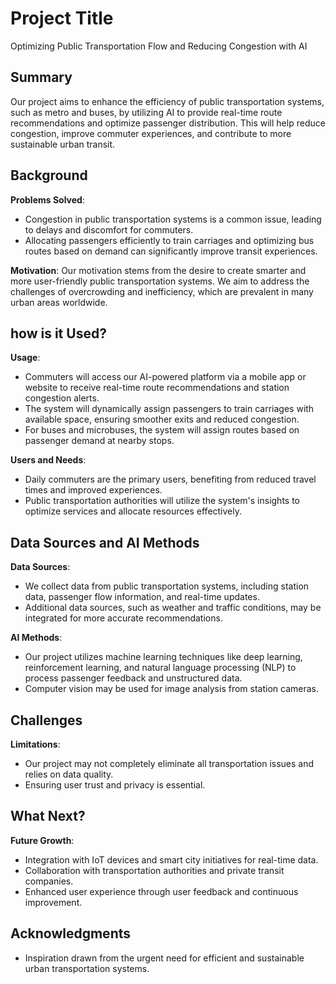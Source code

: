 # Project Title

Optimizing Public Transportation Flow and Reducing Congestion with AI

## Summary

Our project aims to enhance the efficiency of public transportation systems, such as metro and buses, by utilizing AI to provide real-time route recommendations and optimize passenger distribution. This will help reduce congestion, improve commuter experiences, and contribute to more sustainable urban transit.

## Background

**Problems Solved**:
- Congestion in public transportation systems is a common issue, leading to delays and discomfort for commuters.
- Allocating passengers efficiently to train carriages and optimizing bus routes based on demand can significantly improve transit experiences.

**Motivation**:
Our motivation stems from the desire to create smarter and more user-friendly public transportation systems. We aim to address the challenges of overcrowding and inefficiency, which are prevalent in many urban areas worldwide.

## how is it Used?

**Usage**:
- Commuters will access our AI-powered platform via a mobile app or website to receive real-time route recommendations and station congestion alerts.
- The system will dynamically assign passengers to train carriages with available space, ensuring smoother exits and reduced congestion.
- For buses and microbuses, the system will assign routes based on passenger demand at nearby stops.

**Users and Needs**:
- Daily commuters are the primary users, benefiting from reduced travel times and improved experiences.
- Public transportation authorities will utilize the system's insights to optimize services and allocate resources effectively.

## Data Sources and AI Methods

**Data Sources**:
- We collect data from public transportation systems, including station data, passenger flow information, and real-time updates.
- Additional data sources, such as weather and traffic conditions, may be integrated for more accurate recommendations.

**AI Methods**:
- Our project utilizes machine learning techniques like deep learning, reinforcement learning, and natural language processing (NLP) to process passenger feedback and unstructured data.
- Computer vision may be used for image analysis from station cameras.

## Challenges

**Limitations**:
- Our project may not completely eliminate all transportation issues and relies on data quality.
- Ensuring user trust and privacy is essential.

## What Next?

**Future Growth**:
- Integration with IoT devices and smart city initiatives for real-time data.
- Collaboration with transportation authorities and private transit companies.
- Enhanced user experience through user feedback and continuous improvement.

## Acknowledgments

* Inspiration drawn from the urgent need for efficient and sustainable urban transportation systems.
